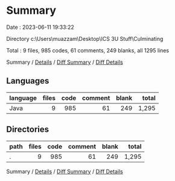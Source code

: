 # Summary

Date : 2023-06-11 19:33:22

Directory c:\\Users\\muazzam\\Desktop\\ICS 3U Stuff\\Culminating

Total : 9 files,  985 codes, 61 comments, 249 blanks, all 1295 lines

Summary / [Details](details.md) / [Diff Summary](diff.md) / [Diff Details](diff-details.md)

## Languages
| language | files | code | comment | blank | total |
| :--- | ---: | ---: | ---: | ---: | ---: |
| Java | 9 | 985 | 61 | 249 | 1,295 |

## Directories
| path | files | code | comment | blank | total |
| :--- | ---: | ---: | ---: | ---: | ---: |
| . | 9 | 985 | 61 | 249 | 1,295 |

Summary / [Details](details.md) / [Diff Summary](diff.md) / [Diff Details](diff-details.md)